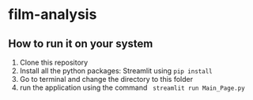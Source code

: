 # film-analysis

## How to run it on your system
1. Clone this repository 
2. Install all the python packages: Streamlit using ```pip install```
3. Go to terminal and change the directory to this folder
4. run the application using the command
 ``` streamlit run Main_Page.py``` 
